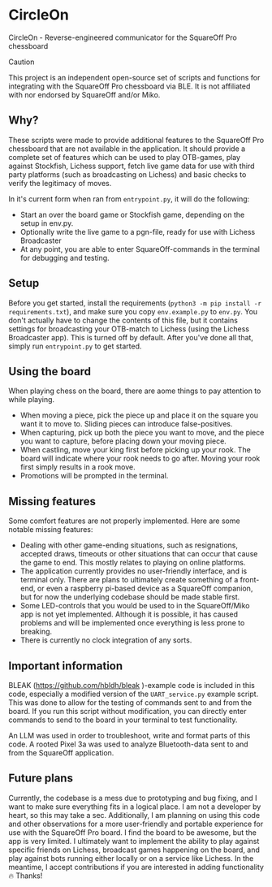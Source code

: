 # CircleOn
CircleOn - Reverse-engineered communicator for the SquareOff Pro chessboard
> [!CAUTION]
> This project is an independent open-source set of scripts and functions for integrating with the SquareOff Pro chessboard via BLE. It is not affiliated with nor endorsed by SquareOff and/or Miko.

## Why?
These scripts were made to provide additional features to the SquareOff Pro chessboard that are not available in the application. It should provide a complete set of features which can be used to play OTB-games, play against Stockfish, Lichess support, fetch live game data for use with third party platforms (such as broadcasting on Lichess) and basic checks to verify the legitimacy of moves.

In it's current form when ran from ```entrypoint.py```, it will do the following:
- Start an over the board game or Stockfish game, depending on the setup in env.py.
- Optionally write the live game to a pgn-file, ready for use with Lichess Broadcaster
- At any point, you are able to enter SquareOff-commands in the terminal for debugging and testing.

## Setup
Before you get started, install the requirements (```python3 -m pip install -r requirements.txt```), and make sure you copy ```env.example.py``` to ```env.py```. You don't actually have to change the contents of this file, but it contains settings for broadcasting your OTB-match to Lichess (using the Lichess Broadcaster app). This is turned off by default. After you've done all that, simply run ```entrypoint.py``` to get started.

## Using the board
When playing chess on the board, there are aome things to pay attention to while playing.
- When moving a piece, pick the piece up and place it on the square you want it to move to. Sliding pieces can introduce false-positives.
- When capturing, pick up both the piece you want to move, and the piece you want to capture, before placing down your moving piece.  
- When castling, move your king first before picking up your rook. The board will indicate where your rook needs to go after. Moving your rook first simply results in a rook move.
- Promotions will be prompted in the terminal.


## Missing features
Some comfort features are not properly implemented. Here are some notable missing features:
- Dealing with other game-ending situations, such as resignations, accepted draws, timeouts or other situations that can occur that cause the game to end. This mostly relates to playing on online platforms.
- The application currently provides no user-friendly interface, and is terminal only. There are plans to ultimately create something of a front-end, or even a raspberry pi-based device as a SquareOff companion, but for now the underlying codebase should be made stable first.
- Some LED-controls that you would be used to in the SquareOff/Miko app is not yet implemented. Although it is possible, it has caused problems and will be implemented once everything is less prone to breaking.
- There is currently no clock integration of any sorts.

## Important information
BLEAK (https://github.com/hbldh/bleak )-example code is included in this code, especially a modified version of the ```UART_service.py``` example script. This was done to allow for the testing of commands sent to and from the board. If you run this script without modification, you can directly enter commands to send to the board in your terminal to test functionality.

An LLM was used in order to troubleshoot, write and format parts of this code. A rooted Pixel 3a was used to analyze Bluetooth-data sent to and from the SquareOff application.

## Future plans
Currently, the codebase is a mess due to prototyping and bug fixing, and I want to make sure everything fits in a logical place. I am not a developer by heart, so this may take a sec. Additionally, I am planning on using this code and other observations for a more user-friendly and portable experience for use with the SquareOff Pro board. I find the board to be awesome, but the app is very limited. I ultimately want to implement the ability to play against specific friends on Lichess, broadcast games happening on the board, and play against bots running either locally or on a service like Lichess. In the meantime, I accept contributions if you are interested in adding functionality 🔥 Thanks!
